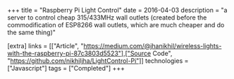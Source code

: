 +++
title = "Raspberry Pi Light Control"
date = 2016-04-03
description = "a server to control cheap 315/433MHz wall outlets (created before the commodification of ESP8266 wall outlets, which are much cheaper and do the same thing)"

[extra]
links = [["Article", "https://medium.com/@jhanikhil/wireless-lights-with-the-raspberry-pi-87c3803d5523"],["Source Code", "https://github.com/nikhiljha/LightControl-Pi"]]
technologies = ["Javascript"]
tags = ["Completed"]
+++